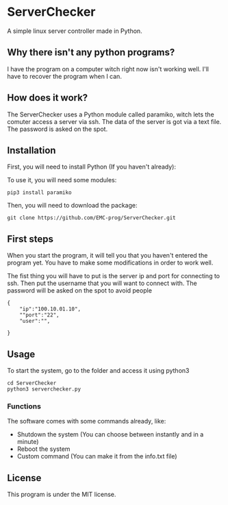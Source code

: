 # ServerChecker

A simple linux server controller made in Python.

## Why there isn't any python programs?

I have the program on a computer witch right now isn't working well. I'll have to recover the program when I can.

## How does it work? 

The ServerChecker uses a Python module called paramiko, witch lets the comuter access a server via ssh. The data of the server is got via a text file. The password is asked on the spot.

## Installation

First, you will need to install Python (If you haven't already):


To use it, you will need some modules:

```
pip3 install paramiko
```

Then, you will need to download the package:

```
git clone https://github.com/EMC-prog/ServerChecker.git
```

## First steps

When you start the program, it will tell you that you haven't entered the program yet. You have to make some modifications in order to work well.

The fist thing you will have to put is the server ip and port for connecting to ssh. Then put the username that you will want to connect with. The password will be asked on the spot to avoid people 
```
{
	"ip":"100.10.01.10", 
	""port":"22", 
    "user":"", 

}
```



## Usage

To start the system, go to the folder and access it using python3

```
cd ServerChecker
python3 serverchecker.py
```

### Functions

The software comes with some commands already, like:

- Shutdown the system (You can choose between instantly and in a minute)
- Reboot the system
- Custom command (You can make it from the info.txt file)

## License

This program is under the MIT license.
